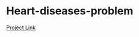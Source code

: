 # Heart-diseases-problem
[Project Link](https://colab.research.google.com/drive/17nBMDvAXCTMj5CZjufxiXq040k4PpjgW?usp=sharing)
